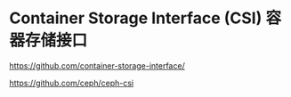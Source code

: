 # Container Storage Interface (CSI)  容器存储接口
https://github.com/container-storage-interface/


https://github.com/ceph/ceph-csi